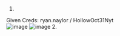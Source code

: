 1.
Given Creds: ryan.naylor / HollowOct31Nyt <br>
![image](https://github.com/user-attachments/assets/a36b6035-ebc6-4f06-a52f-9e8746277e47)
![image](https://github.com/user-attachments/assets/930af8f6-3714-4f22-adc8-21485a12e467)
2.







































